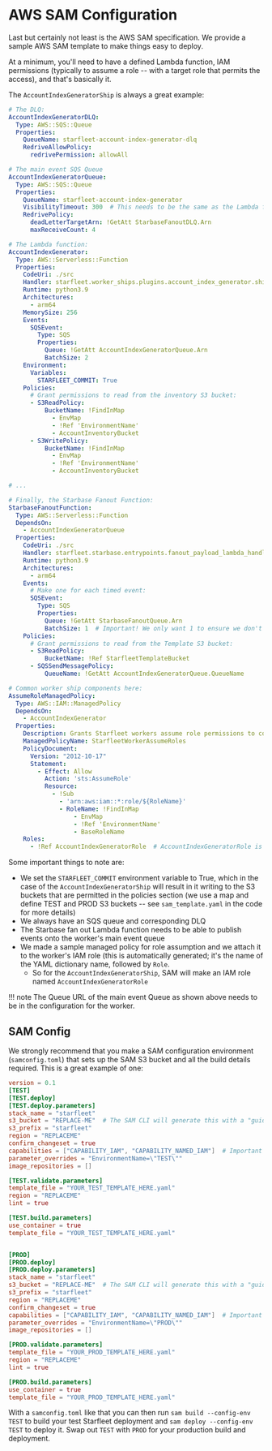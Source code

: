 # AWS SAM Configuration

Last but certainly not least is the AWS SAM specification. We provide a sample AWS SAM template to make things easy to deploy.

At a minimum, you'll need to have a defined Lambda function, IAM permissions (typically to assume a role -- with a target role that permits the access), and that's basically it.

The `AccountIndexGeneratorShip` is always a great example:

```yaml
# The DLQ:
AccountIndexGeneratorDLQ:
  Type: AWS::SQS::Queue
  Properties:
    QueueName: starfleet-account-index-generator-dlq
    RedriveAllowPolicy:
      redrivePermission: allowAll

# The main event SQS Queue
AccountIndexGeneratorQueue:
  Type: AWS::SQS::Queue
  Properties:
    QueueName: starfleet-account-index-generator
    VisibilityTimeout: 300  # This needs to be the same as the Lambda function timeout.
    RedrivePolicy:
      deadLetterTargetArn: !GetAtt StarbaseFanoutDLQ.Arn
      maxReceiveCount: 4

# The Lambda function:
AccountIndexGenerator:
  Type: AWS::Serverless::Function
  Properties:
    CodeUri: ./src
    Handler: starfleet.worker_ships.plugins.account_index_generator.ship.lambda_handler
    Runtime: python3.9
    Architectures:
      - arm64
    MemorySize: 256
    Events:
      SQSEvent:
        Type: SQS
        Properties:
          Queue: !GetAtt AccountIndexGeneratorQueue.Arn
          BatchSize: 2
    Environment:
      Variables:
        STARFLEET_COMMIT: True
    Policies:
      # Grant permissions to read from the inventory S3 bucket:
      - S3ReadPolicy:
          BucketName: !FindInMap
            - EnvMap
            - !Ref 'EnvironmentName'
            - AccountInventoryBucket
      - S3WritePolicy:
          BucketName: !FindInMap
            - EnvMap
            - !Ref 'EnvironmentName'
            - AccountInventoryBucket

# ...

# Finally, the Starbase Fanout Function:
StarbaseFanoutFunction:
  Type: AWS::Serverless::Function
  DependsOn:
    - AccountIndexGeneratorQueue
  Properties:
    CodeUri: ./src
    Handler: starfleet.starbase.entrypoints.fanout_payload_lambda_handler
    Runtime: python3.9
    Architectures:
      - arm64
    Events:
      # Make one for each timed event:
      SQSEvent:
        Type: SQS
        Properties:
          Queue: !GetAtt StarbaseFanoutQueue.Arn
          BatchSize: 1  # Important! We only want 1 to ensure we don't hit timeouts.
    Policies:
      # Grant permissions to read from the Template S3 bucket:
      - S3ReadPolicy:
          BucketName: !Ref StarfleetTemplateBucket
      - SQSSendMessagePolicy:
          QueueName: !GetAtt AccountIndexGeneratorQueue.QueueName

# Common worker ship components here:
AssumeRoleManagedPolicy:
  Type: AWS::IAM::ManagedPolicy
  DependsOn:
    - AccountIndexGenerator
  Properties:
    Description: Grants Starfleet workers assume role permissions to common Starfleet worker IAM roles
    ManagedPolicyName: StarfleetWorkerAssumeRoles
    PolicyDocument:
      Version: "2012-10-17"
      Statement:
        - Effect: Allow
          Action: 'sts:AssumeRole'
          Resource:
            - !Sub
              - 'arn:aws:iam::*:role/${RoleName}'
              - RoleName: !FindInMap
                  - EnvMap
                  - !Ref 'EnvironmentName'
                  - BaseRoleName
    Roles:
      - !Ref AccountIndexGeneratorRole  # AccountIndexGeneratorRole is created automatically by SAM and can be referenced
```

Some important things to note are:

- We set the `STARFLEET_COMMIT` environment variable to True, which in the case of the `AccountIndexGeneratorShip` will result in it writing to the S3 buckets that are permitted in the policies section (we use a map and define TEST and PROD S3 buckets -- see `sam_template.yaml` in the code for more details)
- We always have an SQS queue and corresponding DLQ
- The Starbase fan out Lambda function needs to be able to publish events onto the worker's main event queue
- We made a sample managed policy for role assumption and we attach it to the worker's IAM role (this is automatically generated; it's the name of the YAML dictionary name, followed by `Role`.
  - So for the `AccountIndexGeneratorShip`, SAM will make an IAM role named `AccountIndexGeneratorRole`

!!! note
    The Queue URL of the main event Queue as shown above needs to be in the configuration for the worker.

## SAM Config
We strongly recommend that you make a SAM configuration environment (`samconfig.toml`) that sets up the SAM S3 bucket and all the build details required. This is a great example of one:

```toml
version = 0.1
[TEST]
[TEST.deploy]
[TEST.deploy.parameters]
stack_name = "starfleet"
s3_bucket = "REPLACE-ME"  # The SAM CLI will generate this with a "guided" deploy option -- or you can just make this yourself.
s3_prefix = "starfleet"
region = "REPLACEME"
confirm_changeset = true
capabilities = ["CAPABILITY_IAM", "CAPABILITY_NAMED_IAM"]  # Important -- you need these capabilities defined since this creates IAM roles
parameter_overrides = "EnvironmentName=\"TEST\""
image_repositories = []

[TEST.validate.parameters]
template_file = "YOUR_TEST_TEMPLATE_HERE.yaml"
region = "REPLACEME"
lint = true

[TEST.build.parameters]
use_container = true
template_file = "YOUR_TEST_TEMPLATE_HERE.yaml"


[PROD]
[PROD.deploy]
[PROD.deploy.parameters]
stack_name = "starfleet"
s3_bucket = "REPLACE-ME"  # The SAM CLI will generate this with a "guided" deploy option -- or you can just make this yourself.
s3_prefix = "starfleet"
region = "REPLACEME"
confirm_changeset = true
capabilities = ["CAPABILITY_IAM", "CAPABILITY_NAMED_IAM"]  # Important -- you need these capabilities defined since this creates IAM roles
parameter_overrides = "EnvironmentName=\"PROD\""
image_repositories = []

[PROD.validate.parameters]
template_file = "YOUR_PROD_TEMPLATE_HERE.yaml"
region = "REPLACEME"
lint = true

[PROD.build.parameters]
use_container = true
template_file = "YOUR_PROD_TEMPLATE_HERE.yaml"
```

With a `samconfig.toml` like that you can then run `sam build --config-env TEST` to build your test Starfleet deployment and `sam deploy --config-env TEST` to deploy it. Swap out `TEST` with `PROD` for your production build and deployment.
